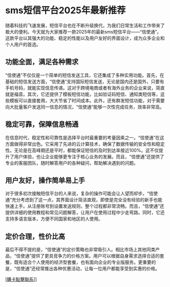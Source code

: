 # sms短信平台2025年最新推荐

随着科技的飞速发展，短信平台也在不断升级换代，为我们日常生活和工作带来了极大的便利。今天就为大家推荐一款2025年的最新sms短信平台——“信使通”。这款平台以其强大的功能、稳定的性能以及用户友好的界面设计，成为众多企业和个人用户的首选。

## 功能全面，满足各种需求

“信使通”不仅仅是一个简单的短信发送工具，它还集成了多种实用功能。首先，在基础的短信发送方面，“信使通”支持国际短信发送，无论是国内还是国外，只要有手机号码，就能实现信息传递。这对于跨境电商或者有海外业务的企业来说，简直就是福音。其次，它还提供了模板短信功能，比如验证码短信、通知类短信等，这些模板可以直接套用，大大节省了时间成本。此外，还有群发短信功能，对于需要向大批量客户发送同一信息的情况，“信使通”能够一次性完成任务，效率非常高。

## 稳定可靠，保障信息畅通

在信息时代，稳定性和可靠性是选择平台时最重要的考量因素之一。“信使通”在这方面做得非常出色。它采用了先进的云计算技术，确保了数据传输的安全性和稳定性。无论是在高峰期还是平时，都能保证短信的及时到达率接近100%。这不仅提升了用户体验，也让企业能够更专注于核心业务的发展。而且，“信使通”还提供了专业的客服团队，随时解答用户的各种疑问，帮助解决遇到的问题。

## 用户友好，操作简单易上手

对于很多初次接触短信平台的人来说，复杂的操作可能会让人望而却步。“信使通”充分考虑到了这一点，其界面设计简洁直观，即使是完全没有经验的新手也能快速上手。从注册账号到设置发送规则，整个过程都非常流畅。而且，“信使通”还提供详细的使用教程和常见问题解答，让用户在使用过程中少走弯路。同时，它还支持多语言版本，方便不同国家和地区的人使用。

## 定价合理，性价比高

最后不得不提的是，“信使通”的定价策略也非常吸引人。相比市场上其他同类产品，“信使通”提供了更具竞争力的价格方案。用户可以根据自身需求选择合适的套餐，既有适合个人使用的经济型套餐，也有面向企业的专业版服务。更重要的是，“信使通”还经常推出各种优惠活动，让每一位用户都能享受到实惠的价格。

[[購卡點擊聯系](https://t.me/s/SXDXQF)]]